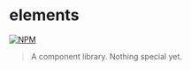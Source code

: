 # elements

[![NPM](https://nodei.co/npm/@neurotech/elements.png?mini=true)](https://npmjs.com/package/@neurotech/elements)

> A component library. Nothing special yet.
